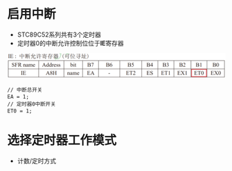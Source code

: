 # 启用中断
- STC89C52系列共有3个定时器
- 定时器0的中断允许控制位位于**IE**寄存器

![](../photo/Pasted%20image%2020250818112015.png)
```
// 中断总开关
EA = 1;
// 定时器0中断开关
ET0 = 1;
```
# 选择定时器工作模式
- 计数/定时方式

